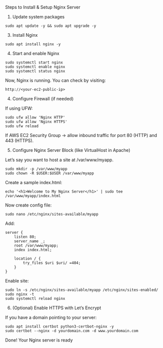 Steps to Install & Setup Nginx Server
1. Update system packages
```
sudo apt update -y && sudo apt upgrade -y
```
3. Install Nginx
```
sudo apt install nginx -y
```

4. Start and enable Nginx
```
sudo systemctl start nginx
sudo systemctl enable nginx
sudo systemctl status nginx
```

Now, Nginx is running. You can check by visiting:
```
http://<your-ec2-public-ip>
```
4. Configure Firewall (if needed)

If using UFW:
```
sudo ufw allow 'Nginx HTTP'
sudo ufw allow 'Nginx HTTPS'
sudo ufw reload
```

If AWS EC2 Security Group → allow inbound traffic for port 80 (HTTP) and 443 (HTTPS).

5. Configure Nginx Server Block (like VirtualHost in Apache)

Let’s say you want to host a site at /var/www/myapp.
```
sudo mkdir -p /var/www/myapp
sudo chown -R $USER:$USER /var/www/myapp
```

Create a sample index.html:
```
echo '<h1>Welcome to My Nginx Server</h1>' | sudo tee /var/www/myapp/index.html
```

Now create config file:
```
sudo nano /etc/nginx/sites-available/myapp
```

Add:
```
server {
    listen 80;
    server_name _;
    root /var/www/myapp;
    index index.html;

    location / {
        try_files $uri $uri/ =404;
    }
}
```

Enable site:
```
sudo ln -s /etc/nginx/sites-available/myapp /etc/nginx/sites-enabled/
sudo nginx -t
sudo systemctl reload nginx
```
6. (Optional) Enable HTTPS with Let’s Encrypt

If you have a domain pointing to your server:
```
sudo apt install certbot python3-certbot-nginx -y
sudo certbot --nginx -d yourdomain.com -d www.yourdomain.com
```


Done! Your Nginx server is ready
